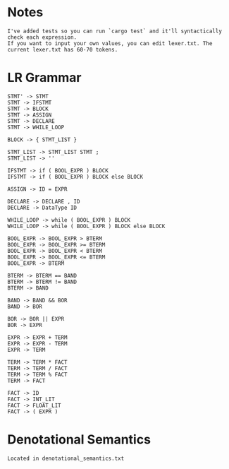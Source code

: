 # Notes
    I've added tests so you can run `cargo test` and it'll syntactically check each expression.
    If you want to input your own values, you can edit lexer.txt. The current lexer.txt has 60-70 tokens.

# LR Grammar
    STMT' -> STMT
    STMT -> IFSTMT
    STMT -> BLOCK
    STMT -> ASSIGN
    STMT -> DECLARE
    STMT -> WHILE_LOOP
    
    BLOCK -> { STMT_LIST }
    
    STMT_LIST -> STMT_LIST STMT ;
    STMT_LIST -> ''
    
    IFSTMT -> if ( BOOL_EXPR ) BLOCK
    IFSTMT -> if ( BOOL_EXPR ) BLOCK else BLOCK
    
    ASSIGN -> ID = EXPR
    
    DECLARE -> DECLARE , ID
    DECLARE -> DataType ID
    
    WHILE_LOOP -> while ( BOOL_EXPR ) BLOCK
    WHILE_LOOP -> while ( BOOL_EXPR ) BLOCK else BLOCK
    
    BOOL_EXPR -> BOOL_EXPR > BTERM
    BOOL_EXPR -> BOOL_EXPR >= BTERM
    BOOL_EXPR -> BOOL_EXPR < BTERM
    BOOL_EXPR -> BOOL_EXPR <= BTERM
    BOOL_EXPR -> BTERM
    
    BTERM -> BTERM == BAND
    BTERM -> BTERM != BAND
    BTERM -> BAND
    
    BAND -> BAND && BOR
    BAND -> BOR
    
    BOR -> BOR || EXPR
    BOR -> EXPR
    
    EXPR -> EXPR + TERM
    EXPR -> EXPR - TERM
    EXPR -> TERM
    
    TERM -> TERM * FACT
    TERM -> TERM / FACT
    TERM -> TERM % FACT
    TERM -> FACT
    
    FACT -> ID
    FACT -> INT_LIT
    FACT -> FLOAT_LIT
    FACT -> ( EXPR )

# Denotational Semantics
    Located in denotational_semantics.txt